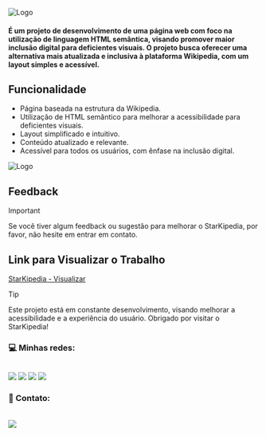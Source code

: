 ![Logo](https://felipemelo-developer.github.io/P-g-Starkipedia/assets/images/Logo%20Star%20kipedia%20.png)

#### É um projeto de desenvolvimento de uma página web com foco na utilização de linguagem HTML semântica, visando promover maior inclusão digital para deficientes visuais. O projeto busca oferecer uma alternativa mais atualizada e inclusiva à plataforma Wikipedia, com um layout simples e acessível.

## Funcionalidade
- Página baseada na estrutura da Wikipedia.
- Utilização de HTML semântico para melhorar a acessibilidade para deficientes visuais.
- Layout simplificado e intuitivo.
- Conteúdo atualizado e relevante.
- Acessível para todos os usuários, com ênfase na inclusão digital.

![Logo](https://eu-central.storage.cloudconvert.com/tasks/fdb6a571-043e-4214-832f-b317873535aa/octobiwan.png?X-Amz-Algorithm=AWS4-HMAC-SHA256&X-Amz-Content-Sha256=UNSIGNED-PAYLOAD&X-Amz-Credential=cloudconvert-production%2F20240204%2Ffra%2Fs3%2Faws4_request&X-Amz-Date=20240204T232852Z&X-Amz-Expires=86400&X-Amz-Signature=a7dd3ac0f8a890ff43f45a3ffa2bd11c583d65fd6932fc4a9b38b4003d7aa2ce&X-Amz-SignedHeaders=host&response-content-disposition=inline%3B%20filename%3D%22octobiwan.png%22&response-content-type=image%2Fpng&x-id=GetObject)

## Feedback
> [!IMPORTANT]
> Se você tiver algum feedback ou sugestão para melhorar o StarKipedia, por favor, não hesite em entrar em contato.

## Link para Visualizar o Trabalho
[StarKipedia - Visualizar](https://felipemelo-developer.github.io/P-g-Starkipedia/)
> [!TIP]
> Este projeto está em constante desenvolvimento, visando melhorar a acessibilidade e a experiência do usuário. Obrigado por visitar o StarKipedia!

<div>   
 <h3>💻 Minhas redes:</h3><br>
  <a href="https://www.linkedin.com/in/felipedemeloab/" target="_blank"><img src="https://img.shields.io/badge/-LinkedIn-%230077B5?style=for-the-badge&logo=linkedin&logoColor=white" target="_blank"></a> 
  <a href="https://www.instagram.com/felipemelomylife/" target="_blank"><img src="https://img.shields.io/badge/-Instagram-%23E4405F?style=for-the-badge&logo=instagram&logoColor=white" target="_blank"></a>
  <a href="https://www.tiktok.com/@heylipee" target="_blank"><img src="https://img.shields.io/badge/TikTok-000000?style=for-the-badge&logo=tiktok&logoColor=white"></a>
  <a href="https://www.youtube.com/channel/UCLiSYHX9E5iQmYcprV8dM-Q" target="_blank"><img src="https://img.shields.io/badge/YouTube-FF0000?style=for-the-badge&logo=youtube&logoColor=white" target="_blank"></a>

 <h3>📲 Contato:</h3><br>  
  <a href="mailto:felipedemeloab@gmail.com"><img src="https://img.shields.io/badge/Gmail-D14836?style=for-the-badge&logo=gmail&logoColor=white"></a>
  </div>
